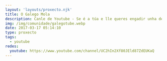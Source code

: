 ```yaml
---
layout: 'layouts/proxecto.njk'
title: O Galego Mola
description: Canle de Youtube - Se é a túa e lle queres engadir unha descrición e etiquetas, ponte en contacto con nós.
img: /img/comunidade/galegotube.webp
date: 2017-03-17 05:14:10
type: proxecto
tags:
  - youtube
redes:
  youtube: https://www.youtube.com/channel/UC2hIn2Xf80JEld87ZdEUKaQ
---
```


